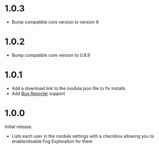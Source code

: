 # 1.0.3

* Bump compatible core version to version 9


# 1.0.2

* Bump compatible core version to 0.8.9

# 1.0.1

* Add a download link to the module.json file to fix installs
* Add [Bug Reporter](https://www.foundryvtt-hub.com/package/bug-reporter/) support

# 1.0.0

Initial release.

* Lists each user in the module settings with a checkbox allowing you to enable/disable Fog Exploration for them